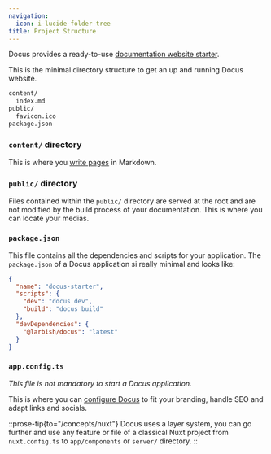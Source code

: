 ```yaml
---
navigation:
  icon: i-lucide-folder-tree
title: Project Structure
---
```


Docus provides a ready-to-use [documentation website starter](https://github.com/nuxtlabs/docus/tree/feat/docus-v2/.starter).

This is the minimal directory structure to get an up and running Docus website.

```bash
content/
  index.md
public/
  favicon.ico
package.json
```

### `content/` directory

This is where you [write pages](/concepts/edition) in Markdown.

### `public/` directory

Files contained within the `public/` directory are served at the root and are not modified by the build process of your documentation. This is where you can locate your medias.

### `package.json`

This file contains all the dependencies and scripts for your application. The `package.json` of a Docus application si really minimal and looks like:

```json [package.json]
{
  "name": "docus-starter",
  "scripts": {
    "dev": "docus dev",
    "build": "docus build"
  },
  "devDependencies": {
    "@larbish/docus": "latest"
  }
}
```

### `app.config.ts`

*This file is not mandatory to start a Docus application.*

This is where you can [configure Docus](/concepts/configuration) to fit your branding, handle SEO and adapt links and socials.

::prose-tip{to="/concepts/nuxt"}
Docus uses a layer system, you can go further and use any feature or file of a classical Nuxt project from `nuxt.config.ts` to `app/components` or `server/` directory.
::
